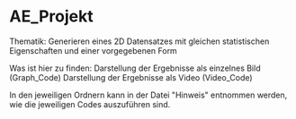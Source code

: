 # AE_Projekt

Thematik:
Generieren eines 2D Datensatzes mit gleichen statistischen Eigenschaften
und einer vorgegebenen Form

Was ist hier zu finden:
Darstellung der Ergebnisse als einzelnes Bild (Graph_Code)
Darstellung der Ergebnisse als Video (Video_Code)

In den jeweiligen Ordnern kann in der Datei "Hinweis" entnommen werden,
wie die jeweiligen Codes auszuführen sind.
